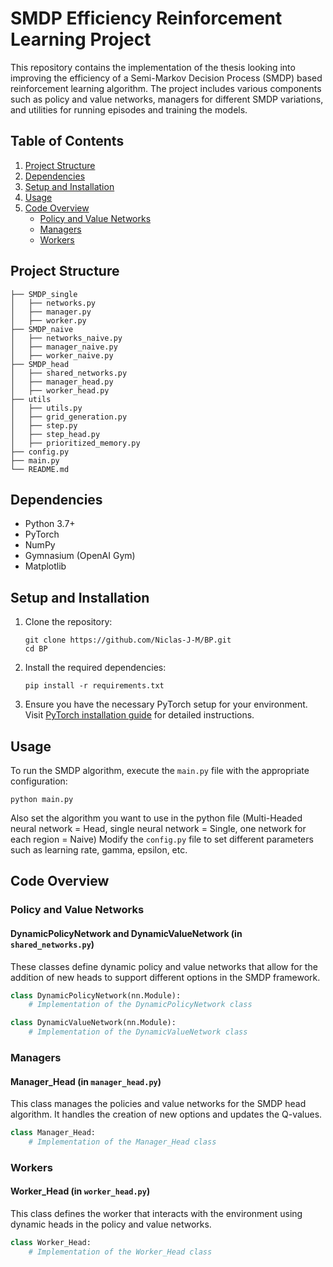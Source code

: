 # SMDP Efficiency Reinforcement Learning Project

This repository contains the implementation of the thesis looking into improving the efficiency of a Semi-Markov Decision Process (SMDP) based reinforcement learning algorithm. The project includes various components such as policy and value networks, managers for different SMDP variations, and utilities for running episodes and training the models.

## Table of Contents

1. [Project Structure](#project-structure)
2. [Dependencies](#dependencies)
3. [Setup and Installation](#setup-and-installation)
4. [Usage](#usage)
5. [Code Overview](#code-overview)
    - [Policy and Value Networks](#policy-and-value-networks)
    - [Managers](#managers)
    - [Workers](#workers)

## Project Structure

```
├── SMDP_single
│   ├── networks.py
│   ├── manager.py
│   ├── worker.py
├── SMDP_naive
│   ├── networks_naive.py
│   ├── manager_naive.py
│   ├── worker_naive.py
├── SMDP_head
│   ├── shared_networks.py
│   ├── manager_head.py
│   ├── worker_head.py
├── utils
│   ├── utils.py
│   ├── grid_generation.py
│   ├── step.py
│   ├── step_head.py
│   ├── prioritized_memory.py
├── config.py
├── main.py
└── README.md
```

## Dependencies

- Python 3.7+
- PyTorch
- NumPy
- Gymnasium (OpenAI Gym)
- Matplotlib

## Setup and Installation

1. Clone the repository:
    ```
    git clone https://github.com/Niclas-J-M/BP.git
    cd BP
    ```

2. Install the required dependencies:
    ```
    pip install -r requirements.txt
    ```

3. Ensure you have the necessary PyTorch setup for your environment. Visit [PyTorch installation guide](https://pytorch.org/get-started/locally/) for detailed instructions.

## Usage

To run the SMDP algorithm, execute the `main.py` file with the appropriate configuration:

```
python main.py
```
Also set the algorithm you want to  use in the python file (Multi-Headed neural network = Head, single neural network = Single, one network for each region = Naive)
Modify the `config.py` file to set different parameters such as learning rate, gamma, epsilon, etc.

## Code Overview

### Policy and Value Networks

#### DynamicPolicyNetwork and DynamicValueNetwork (in `shared_networks.py`)
These classes define dynamic policy and value networks that allow for the addition of new heads to support different options in the SMDP framework.

```python
class DynamicPolicyNetwork(nn.Module):
    # Implementation of the DynamicPolicyNetwork class

class DynamicValueNetwork(nn.Module):
    # Implementation of the DynamicValueNetwork class
```

### Managers

#### Manager_Head (in `manager_head.py`)
This class manages the policies and value networks for the SMDP head algorithm. It handles the creation of new options and updates the Q-values.

```python
class Manager_Head:
    # Implementation of the Manager_Head class
```

### Workers

#### Worker_Head (in `worker_head.py`)
This class defines the worker that interacts with the environment using dynamic heads in the policy and value networks.

```python
class Worker_Head:
    # Implementation of the Worker_Head class
```
